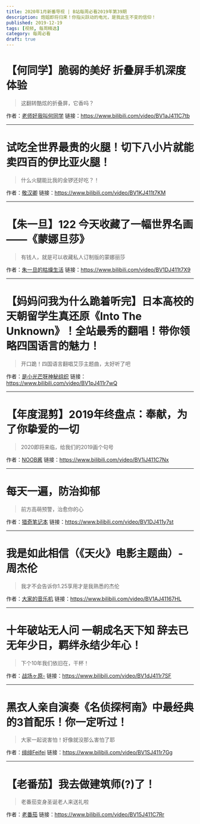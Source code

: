 ```yaml
---
title: 2020年1月新番导视 | B站每周必看2019年第39期
description: 炮姐即将归来！你指尖跃动的电光，是我此生不变的信仰！
published: 2019-12-19
tags: [视频, 每周精选]
category: 每周必看
draft: true
---
```


# 【何同学】脆弱的美好 折叠屏手机深度体验
> 这翻转酷炫的折叠屏，它香吗？

作者：[老师好我叫何同学](https://space.bilibili.com/163637592)
链接：https://www.bilibili.com/video/BV1aJ411C7tb

---

# 试吃全世界最贵的火腿！切下八小片就能卖四百的伊比亚火腿！
> 什么火腿能比我的金锣还好吃？！

作者：[敬汉卿](https://space.bilibili.com/9824766)
链接：https://www.bilibili.com/video/BV1KJ411t7KM

---

# 【朱一旦】122 今天收藏了一幅世界名画——《蒙娜旦莎》
> 有钱人，就是可以收藏私人订制版的蒙娜丽莎

作者：[朱一旦的枯燥生活](https://space.bilibili.com/437316738)
链接：https://www.bilibili.com/video/BV1DJ411t7X9

---

# 【妈妈问我为什么跪着听完】日本高校的天朝留学生真还原《Into The Unknown》！全站最秀的翻唱！带你领略四国语言的魅力！
> 开口跪！四国语言翻唱艾莎主题曲，太好听了吧

作者：[是小光芒呀神秘组织](https://space.bilibili.com/553459608)
链接：https://www.bilibili.com/video/BV1pJ411r7wQ

---

# 【年度混剪】2019年终盘点：奉献，为了你挚爱的一切
> 2020即将来临，给我们的2019画个句号

作者：[NOOB酱](https://space.bilibili.com/24381)
链接：https://www.bilibili.com/video/BV1iJ411C7Nx

---

# 每天一遍，防治抑郁
> 前方高萌预警，治愈你的心

作者：[猎奇笔记本](https://space.bilibili.com/17411953)
链接：https://www.bilibili.com/video/BV1DJ411y7st

---

# 我是如此相信（《天火》电影主题曲）- 周杰伦
> 我才不会告诉你1.25享用才是我熟悉的杰伦

作者：[大家的音乐机](https://space.bilibili.com/32708543)
链接：https://www.bilibili.com/video/BV1AJ41167HL

---

# 十年破站无人问 一朝成名天下知 辞去已无年少日，羁绊永结少年心！
> 下个10年我们依旧在，干杯！

作者：[战场ヶ原-](https://space.bilibili.com/32172331)
链接：https://www.bilibili.com/video/BV1dJ411r7SF

---

# 黑衣人亲自演奏《名侦探柯南》中最经典的3首配乐！你一定听过！
> 大家一起说害怕！好像就没那么害怕了耶

作者：[绯绯Feifei](https://space.bilibili.com/320491072)
链接：https://www.bilibili.com/video/BV1SJ411r7Gg

---

# 【老番茄】我去做建筑师(?)了！
> 老番茄变身圣诞老人来送礼啦

作者：[老番茄](https://space.bilibili.com/546195)
链接：https://www.bilibili.com/video/BV15J411C7Rr

